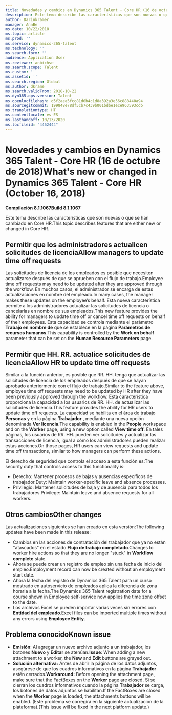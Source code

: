 ```yaml
---
title: Novedades y cambios en Dynamics 365 Talent - Core HR (16 de octubre de 2018)
description: Este tema describe las características que son nuevas o que se han cambiado en Microsoft Dynamics 365 Talent - Core HR.
author: Darinkramer
manager: AnnBe
ms.date: 10/22/2018
ms.topic: article
ms.prod: ''
ms.service: dynamics-365-talent
ms.technology: ''
ms.search.form: ''
audience: Application User
ms.reviewer: anbichse
ms.search.scope: Talent
ms.custom: ''
ms.assetid: ''
ms.search.region: Global
ms.author: dkrame
ms.search.validFrom: 2018-10-22
ms.dyn365.ops.version: Talent
ms.openlocfilehash: d5f2aea5fcc81d0b4c1d8a392a3e56c888440a94
ms.sourcegitcommit: 199848e78df5cb7c439b001bdbe1ece963593cdb
ms.translationtype: HT
ms.contentlocale: es-ES
ms.lasthandoff: 10/13/2020
ms.locfileid: "4462444"
---
```

# <a name="whats-new-or-changed-in-dynamics-365-talent---core-hr-october-16-2018"></a><span data-ttu-id="4ff25-103">Novedades y cambios en Dynamics 365 Talent - Core HR (16 de octubre de 2018)</span><span class="sxs-lookup"><span data-stu-id="4ff25-103">What's new or changed in Dynamics 365 Talent - Core HR (October 16, 2018)</span></span>

<span data-ttu-id="4ff25-104">**Compilación 8.1.1067**</span><span class="sxs-lookup"><span data-stu-id="4ff25-104">**Build 8.1.1067**</span></span>

<span data-ttu-id="4ff25-105">Este tema describe las características que son nuevas o que se han cambiado en Core HR.</span><span class="sxs-lookup"><span data-stu-id="4ff25-105">This topic describes features that are either new or changed in Core HR.</span></span>

## <a name="allow-managers-to-update-time-off-requests"></a><span data-ttu-id="4ff25-106">Permitir que los administradores actualicen solicitudes de licencia</span><span class="sxs-lookup"><span data-stu-id="4ff25-106">Allow managers to update time off requests</span></span>

<span data-ttu-id="4ff25-107">Las solicitudes de licencia de los empleados es posible que necesiten actualizarse después de que se aprueben con el flujo de trabajo.</span><span class="sxs-lookup"><span data-stu-id="4ff25-107">Employee time off requests may need to be updated after they are approved through the workflow.</span></span> <span data-ttu-id="4ff25-108">En muchos casos, el administrador se encarga de estas actualizaciones en nombre del empleado.</span><span class="sxs-lookup"><span data-stu-id="4ff25-108">In many cases, the manager makes these updates on the employee’s behalf.</span></span> <span data-ttu-id="4ff25-109">Esta nueva característica permite a los administradores actualizar las solicitudes de licencia o cancelarlas en nombre de sus empleados.</span><span class="sxs-lookup"><span data-stu-id="4ff25-109">This new feature provides the ability for managers to update time off or cancel time off requests on behalf of their employees.</span></span> <span data-ttu-id="4ff25-110">Esta capacidad se controla mediante el parámetro **Trabajo en nombre de** que se establece en la página **Parámetros de recursos humanos**.</span><span class="sxs-lookup"><span data-stu-id="4ff25-110">This capability is controlled by the **Work on behalf** parameter that can be set on the **Human Resource Parameters** page.</span></span> 
 
## <a name="allow-hr-to-update-time-off-requests"></a><span data-ttu-id="4ff25-111">Permitir que HH. RR. actualice solicitudes de licencia</span><span class="sxs-lookup"><span data-stu-id="4ff25-111">Allow HR to update time off requests</span></span>

<span data-ttu-id="4ff25-112">Similar a la función anterior, es posible que RR. HH. tenga que actualizar las solicitudes de licencia de los empleados después de que se hayan aprobado anteriormente con el flujo de trabajo.</span><span class="sxs-lookup"><span data-stu-id="4ff25-112">Similar to the feature above, employee time off requests may need to be updated by HR after they have been previously approved through the workflow.</span></span> <span data-ttu-id="4ff25-113">Esta característica proporciona la capacidad a los usuarios de RR. HH. de actualizar las solicitudes de licencia.</span><span class="sxs-lookup"><span data-stu-id="4ff25-113">This feature provides the ability for HR users to update time off requests.</span></span> <span data-ttu-id="4ff25-114">La capacidad se habilita en el área de trabajo **Personas** y en la página **Trabajador** , mediante una nueva opción denominada **Ver licencia**.</span><span class="sxs-lookup"><span data-stu-id="4ff25-114">The capability is enabled in the **People** workspace and on the **Worker** page, using a new option called **View time off**.</span></span> <span data-ttu-id="4ff25-115">En tales páginas, los usuarios de RR. HH. pueden ver solicitudes y actualizar las transacciones de licencia, igual a cómo los administradores pueden realizar estas acciones.</span><span class="sxs-lookup"><span data-stu-id="4ff25-115">On those pages, HR users can view requests and update time off transactions, similar to how managers can perform these actions.</span></span>

<span data-ttu-id="4ff25-116">El derecho de seguridad que controla el acceso a esta función es:</span><span class="sxs-lookup"><span data-stu-id="4ff25-116">The security duty that controls access to this functionality is:</span></span>
- <span data-ttu-id="4ff25-117">Derecho: Mantener procesos de bajas y ausencias específicos de trabajador.</span><span class="sxs-lookup"><span data-stu-id="4ff25-117">Duty: Maintain worker-specific leave and absence processes.</span></span>
- <span data-ttu-id="4ff25-118">Privilegio: Mantener solicitudes de baja y de ausencia para todos los trabajadores.</span><span class="sxs-lookup"><span data-stu-id="4ff25-118">Privilege: Maintain leave and absence requests for all workers.</span></span>

## <a name="other-changes"></a><span data-ttu-id="4ff25-119">Otros cambios</span><span class="sxs-lookup"><span data-stu-id="4ff25-119">Other changes</span></span>
<span data-ttu-id="4ff25-120">Las actualizaciones siguientes se han creado en esta versión:</span><span class="sxs-lookup"><span data-stu-id="4ff25-120">The following updates have been made in this release:</span></span>
- <span data-ttu-id="4ff25-121">Cambios en las acciones de contratación del trabajador que ya no están "atascados" en el estado **Flujo de trabajo completado**.</span><span class="sxs-lookup"><span data-stu-id="4ff25-121">Changes to worker hire actions so that they are no longer "stuck" in **Workflow complete** state.</span></span>
- <span data-ttu-id="4ff25-122">Ahora se puede crear un registro de empleo sin una fecha de inicio del empleo.</span><span class="sxs-lookup"><span data-stu-id="4ff25-122">Employment record can now be created without an employment start date.</span></span>
- <span data-ttu-id="4ff25-123">Ahora la fecha del registro de Dynamics 365 Talent para un curso mostrado en autoservicio de empleados aplica la diferencia de zona horaria a la fecha.</span><span class="sxs-lookup"><span data-stu-id="4ff25-123">The Dynamics 365 Talent registration date for a course shown in Employee self-service now applies the time zone offset to the date.</span></span>
- <span data-ttu-id="4ff25-124">Los archivos Excel se pueden importar varias veces sin errores con **Entidad del empleado**.</span><span class="sxs-lookup"><span data-stu-id="4ff25-124">Excel files can be imported multiple times without any errors using **Employee Entity**.</span></span>

## <a name="known-issue"></a><span data-ttu-id="4ff25-125">Problema conocido</span><span class="sxs-lookup"><span data-stu-id="4ff25-125">Known issue</span></span>

- <span data-ttu-id="4ff25-126">**Emisión**: Al agregar un nuevo archivo adjunto a un trabajador, los botones **Nuevo** y **Editar** se atenúan.</span><span class="sxs-lookup"><span data-stu-id="4ff25-126">**Issue**: When adding a new attachment to a worker, the **New** and **Edit** buttons are grayed out.</span></span> 
- <span data-ttu-id="4ff25-127">**Solución alternativa:** Antes de abrir la página de los datos adjuntos, asegúrese de que los cuadros informativos en la página **Trabajador** estén cerrados.</span><span class="sxs-lookup"><span data-stu-id="4ff25-127">**Workaround:** Before opening the attachment page, make sure that the FactBoxes on the **Worker** page are closed.</span></span> <span data-ttu-id="4ff25-128">Si se cierran los cuadros informativos cuando la página **Trabajador** se carga, los botones de datos adjuntos se habilitan.</span><span class="sxs-lookup"><span data-stu-id="4ff25-128">If the FactBoxes are closed when the **Worker** page is loaded, the attachments buttons will be enabled.</span></span> <span data-ttu-id="4ff25-129">(Este problema se corregirá en la siguiente actualización de la plataforma).</span><span class="sxs-lookup"><span data-stu-id="4ff25-129">(This issue will be fixed in the next platform update.)</span></span>

